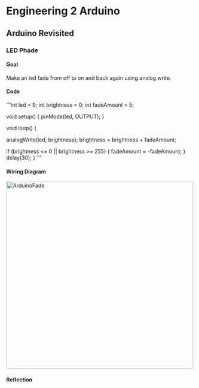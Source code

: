 # Engineering 2 Arduino
## Arduino Revisited
### LED Phade
#### Goal
Make an led fade from off to on and back again using analog write.
#### Code
'''int led = 9;
int brightness = 0;
int fadeAmount = 5;

void setup() {
  pinMode(led, OUTPUT);
}


void loop() {

  analogWrite(led, brightness);
  brightness = brightness + fadeAmount;

  if (brightness <= 0 || brightness >= 255) {
    fadeAmount = -fadeAmount;
  }
  delay(30);
}
'''
#### Wiring Diagram
<img src="https://user-images.githubusercontent.com/71402927/133321916-7e90c5ee-e1fc-4543-a245-887f7ec27b36.png" alt="ArduinoFade" style="width:500px;">

#### Reflection
